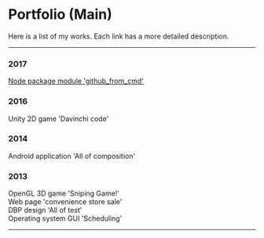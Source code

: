 Portfolio (Main)
========

Here is a list of my works. Each link has a more detailed description.

---
### 2017
[Node package module 'github_from_cmd'](https://github.com/GarlicB/github_from_cmd)

### 2016
Unity 2D game 'Davinchi code'

### 2014
Android application 'All of composition'   

### 2013
OpenGL 3D game 'Sniping Game!'  
Web page 'convenience store sale'  
DBP design  'All of test'  
Operating system GUI 'Scheduling'  


---
    
    
    
